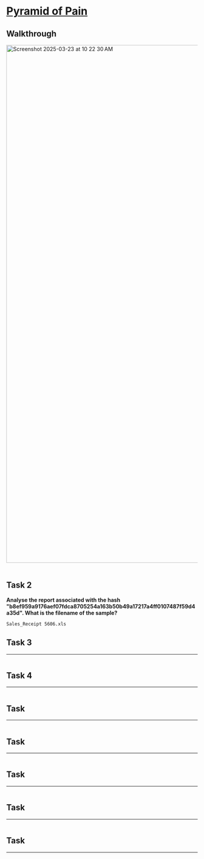 # [Pyramid of Pain](https://tryhackme.com/room/pyramidofpainax)

## Walkthrough

<img width="1362" alt="Screenshot 2025-03-23 at 10 22 30 AM" src="https://github.com/user-attachments/assets/5ba54cba-a5c4-4f7a-a725-0de69ef63dac" />
</br>
</br>

## Task 2
**Analyse the report associated with the hash "b8ef959a9176aef07fdca8705254a163b50b49a17217a4ff0107487f59d4a35d". What is the filename of the sample?**

```shell
Sales_Receipt 5606.xls
```

## Task 3
****
```shell

```

## Task 4
****
```shell

```

## Task 
****
```shell

```

## Task 
****
```shell

```

## Task 
****
```shell

```

## Task 
****
```shell

```

## Task 
****
```shell

```
